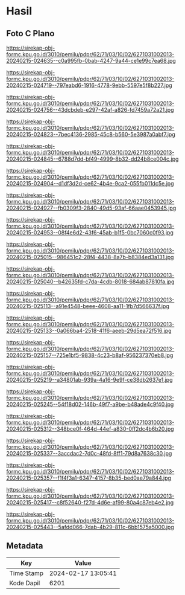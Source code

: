 # Hasil

## Foto C Plano

https://sirekap-obj-formc.kpu.go.id/3010/pemilu/pdpr/62/71/03/10/02/6271031002013-20240215-024635--c0a995fb-0bab-4247-9a44-ce1e99c7ea68.jpg

https://sirekap-obj-formc.kpu.go.id/3010/pemilu/pdpr/62/71/03/10/02/6271031002013-20240215-024719--797eabd6-1916-4778-9ebb-5597e5f8b227.jpg

https://sirekap-obj-formc.kpu.go.id/3010/pemilu/pdpr/62/71/03/10/02/6271031002013-20240215-024756--43dcbdeb-e297-42af-a826-fd7459a72a21.jpg

https://sirekap-obj-formc.kpu.go.id/3010/pemilu/pdpr/62/71/03/10/02/6271031002013-20240215-024823--7bec4136-2985-45c8-b560-5e3987a0abf7.jpg

https://sirekap-obj-formc.kpu.go.id/3010/pemilu/pdpr/62/71/03/10/02/6271031002013-20240215-024845--6788d7dd-bf49-4999-8b32-dd24b8ce004c.jpg

https://sirekap-obj-formc.kpu.go.id/3010/pemilu/pdpr/62/71/03/10/02/6271031002013-20240215-024904--d1df3d2d-ce62-4b4e-9ca2-055fb011dc5e.jpg

https://sirekap-obj-formc.kpu.go.id/3010/pemilu/pdpr/62/71/03/10/02/6271031002013-20240215-024927--fb0309f3-2840-49d5-93af-66aae0453945.jpg

https://sirekap-obj-formc.kpu.go.id/3010/pemilu/pdpr/62/71/03/10/02/6271031002013-20240215-024953--08f4e6d2-43f6-45ab-b1f5-0bc7060c0f93.jpg

https://sirekap-obj-formc.kpu.go.id/3010/pemilu/pdpr/62/71/03/10/02/6271031002013-20240215-025015--986451c2-28f4-4438-8a7b-b8384ed3a131.jpg

https://sirekap-obj-formc.kpu.go.id/3010/pemilu/pdpr/62/71/03/10/02/6271031002013-20240215-025040--b42635fd-c7da-4cdb-8018-684ab87810fa.jpg

https://sirekap-obj-formc.kpu.go.id/3010/pemilu/pdpr/62/71/03/10/02/6271031002013-20240215-025113--a91e4548-beee-4608-aa11-1fb7d566637f.jpg

https://sirekap-obj-formc.kpu.go.id/3010/pemilu/pdpr/62/71/03/10/02/6271031002013-20240215-025133--0a066ba4-2518-41f6-aeeb-29d5ea72f516.jpg

https://sirekap-obj-formc.kpu.go.id/3010/pemilu/pdpr/62/71/03/10/02/6271031002013-20240215-025157--725e1bf5-9838-4c23-b8af-956237370eb8.jpg

https://sirekap-obj-formc.kpu.go.id/3010/pemilu/pdpr/62/71/03/10/02/6271031002013-20240215-025219--a34801ab-939a-4a16-9e9f-ce38db2637e1.jpg

https://sirekap-obj-formc.kpu.go.id/3010/pemilu/pdpr/62/71/03/10/02/6271031002013-20240215-025245--54f18d02-146b-49f7-a9be-b48ade4c9f40.jpg

https://sirekap-obj-formc.kpu.go.id/3010/pemilu/pdpr/62/71/03/10/02/6271031002013-20240215-025312--348bce0f-464d-44ef-a830-0ff2dc4b6b20.jpg

https://sirekap-obj-formc.kpu.go.id/3010/pemilu/pdpr/62/71/03/10/02/6271031002013-20240215-025337--3accdac2-7d0c-48fd-8ff1-79d8a7638c30.jpg

https://sirekap-obj-formc.kpu.go.id/3010/pemilu/pdpr/62/71/03/10/02/6271031002013-20240215-025357--f1f4f3a1-6347-4157-8b35-bed0ae79a844.jpg

https://sirekap-obj-formc.kpu.go.id/3010/pemilu/pdpr/62/71/03/10/02/6271031002013-20240215-025417--c8f52640-f27d-4d6e-af99-80a4c87eb4e2.jpg

https://sirekap-obj-formc.kpu.go.id/3010/pemilu/pdpr/62/71/03/10/02/6271031002013-20240215-025443--5afdd066-7dab-4b29-811c-6bb1575a5000.jpg


## Metadata

| Key        | Value               |
| ---------- | ------------------- |
| Time Stamp | 2024-02-17 13:05:41 |
| Kode Dapil | 6201                |



